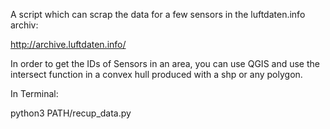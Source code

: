 A script which can scrap the data for a few sensors in the luftdaten.info archiv:

http://archive.luftdaten.info/

In order to get the IDs of Sensors in an area, you can use QGIS and use the intersect function in a convex hull produced with a shp or any polygon.

In Terminal:

python3 PATH/recup_data.py
